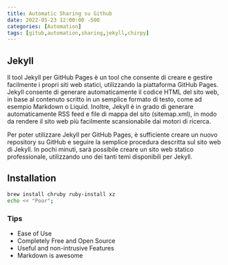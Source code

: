 ```yaml
---
title: Automatic Sharing su Github
date: 2022-05-23 12:00:00 -500
categories: [Automation]
tags: [gitub,automation,sharing,jekyll,chirpy]
---
```


## Jekyll

Il tool Jekyll per GitHub Pages è un tool che consente di creare e gestire facilmente i propri siti web statici, utilizzando la piattaforma GitHub Pages. Jekyll consente di generare automaticamente il codice HTML del sito web, in base al contenuto scritto in un semplice formato di testo, come ad esempio Markdown o Liquid. Inoltre, Jekyll è in grado di generare automaticamente RSS feed e file di mappa del sito (sitemap.xml), in modo da rendere il sito web più facilmente scansionabile dai motori di ricerca.

Per poter utilizzare Jekyll per GitHub Pages, è sufficiente creare un nuovo repository su GitHub e seguire la semplice procedura descritta sul sito web di Jekyll. In pochi minuti, sarà possibile creare un sito web statico professionale, utilizzando uno dei tanti temi disponibili per Jekyll.

## Installation

```bash
brew install chruby ruby-install xz
echo << "Poor";
```

### Tips
- Ease of Use
- Completely Free and Open Source
- Useful and non-intrusive Features
- Markdown is awesome
